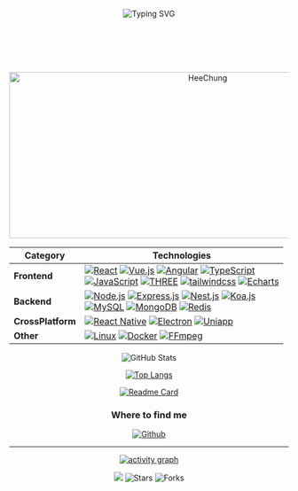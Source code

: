 <div align="center">
<p align='center' style='min-height: 100px;'>
 <img src="https://readme-typing-svg.demolab.com?font=Fira+Code&pause=1000&color=40BFF7&width=435&lines=console.log(%22HeeChung%22)" alt="Typing SVG" /> 
</p>

<p align="center">
  <img src="https://socialify.git.ci/HeeChung/HeeChung/image?font=Source%20Code%20Pro&forks=1&issues=1&language=1&name=1&owner=1&pattern=Plus&pulls=1&stargazers=1&theme=Dark" alt="HeeChung" width="700" height="300" />
</p>

| **Category**      | **Technologies**                                                                                                                                                                                                                                                                                                                                                                                                                                                                                                                                                                                                                                                                                                                                                                                                                                                                                                                                                                                                                                                                                                                                                                        |
| ----------------- | --------------------------------------------------------------------------------------------------------------------------------------------------------------------------------------------------------------------------------------------------------------------------------------------------------------------------------------------------------------------------------------------------------------------------------------------------------------------------------------------------------------------------------------------------------------------------------------------------------------------------------------------------------------------------------------------------------------------------------------------------------------------------------------------------------------------------------------------------------------------------------------------------------------------------------------------------------------------------------------------------------------------------------------------------------------------------------------------------------------------------------------------------------------------------------------- |
| **Frontend**      | [![React](https://img.shields.io/static/v1?label=&message=React&color=61DAFB&logo=react&logoColor=FFFFFF)](https://reactjs.org/) [![Vue.js](https://img.shields.io/static/v1?label=&message=Vue.js&color=4FC08D&logo=vuedotjs&logoColor=FFFFFF)](https://vuejs.org/) [![Angular](https://img.shields.io/static/v1?label=&message=Angular&color=e0137f&logo=angular&logoColor=FFFFFF)](https://angularjs.org/) [![TypeScript](https://img.shields.io/static/v1?label=&message=TypeScript&color=3178C6&logo=typescript&logoColor=FFFFFF)](https://www.typescriptlang.org/) <br/> [![JavaScript](https://img.shields.io/static/v1?label=&message=JavaScript&color=F7DF1E&logo=javascript&logoColor=FFFFFF)](https://www.javascript.com/) [![THREE](https://img.shields.io/static/v1?label=&message=Three.js&color=FFFFFF&logo=Three.js&logoColor=000000)](https://threejs.org/) [![tailwindcss](https://img.shields.io/static/v1?label=&message=Tailwind&color=06B6D4&logo=tailwindcss&logoColor=FFFFFF)](https://www.tailwindcss.cn/) [![Echarts](https://img.shields.io/static/v1?label=&message=Echarts&color=e43961&logo=ApacheEcharts&logoColor=FFFFFF)](https://echarts.apache.org/) |
| **Backend**       | [![Node.js](https://img.shields.io/static/v1?label=&message=Node.js&color=5FA04E&logo=nodedotjs&logoColor=FFFFFF)](https://nodejs.org/) [![Express.js](https://img.shields.io/static/v1?label=&message=Express.js&color=000000&logo=express&logoColor=FFFFFF)](https://expressjs.com/) [![Nest.js](https://img.shields.io/static/v1?label=&message=Nest.js&color=E0234E&logo=nestjs&logoColor=FFFFFF)](https://nestjs.com/) [![Koa.js](https://img.shields.io/static/v1?label=&message=Koa.js&color=33333D&logo=koa&logoColor=FFFFFF)](https://koajs.com/) <br/> [![MySQL](https://img.shields.io/static/v1?label=&message=MySQL&color=4479A1&logo=MySQL&logoColor=FFFFFF)](https://www.mysql.com/) [![MongoDB](https://img.shields.io/static/v1?label=&message=MongoDB&color=47A248&logo=MongoDB&logoColor=FFFFFF)](https://www.mongodb.com/) [![Redis](https://img.shields.io/static/v1?label=&message=Redis&color=FF4438&logo=Redis&logoColor=FFFFFF)](https://www.mongodb.com/)                                                                                                                                                                                                     |
| **CrossPlatform** | [![React Native](https://img.shields.io/static/v1?label=&message=ReactNative&color=61DAFB&logo=react&logoColor=FFFFFF)](https://reactjs.org/) [![Electron](https://img.shields.io/static/v1?label=&message=Electron&color=47848F&logo=Electron&logoColor=FFFFFF)](https://www.electronjs.org/) [![Uniapp](https://img.shields.io/static/v1?label=&message=Uniapp&color=2b9939&logo=Uniapp&logoColor=FFFFFF)](https://uniapp.dcloud.net.cn/)                                                                                                                                                                                                                                                                                                                                                                                                                                                                                                                                                                                                                                                                                                                                             |
| **Other**         | [![Linux](https://img.shields.io/static/v1?label=&message=Linux&color=FCC624&logo=linux&logoColor=FFFFFF)](https://www.linux.org/) [![Docker](https://img.shields.io/static/v1?label=&message=Docker&color=2496ED&logo=docker&logoColor=FFFFFF)](https://docker.com/) [![FFmpeg](https://img.shields.io/static/v1?label=&message=FFmpeg&color=007808&logo=FFmpeg&logoColor=FFFFFF)](https://ffmpeg.org/)                                                                                                                                                                                                                                                                                                                                                                                                                                                                                                                                                                                                                                                                                                                                                                                |

</p>

<p>
<img src="https://github-readme-stats.vercel.app/api?username=HeeChung&amp;show_icons=true" alt="GitHub Stats">
</p>

[![Top Langs](https://github-readme-stats.vercel.app/api/top-langs/?username=HeeChung)](https://github.com/HeeChung)

[![Readme Card](https://github-readme-stats.vercel.app/api/pin/?username=tokyonight&repo=Edit-Studio)](https://github.com/HeeChung)


<h3>Where to find me</h3>
<p><a href="https://github.com/HeeChung" target="_blank"><img alt="Github" src="https://img.shields.io/badge/GitHub-%2312100E.svg?&style=for-the-badge&logo=Github&logoColor=white" /></a>
</p>

---

[![activity graph](https://github-readme-activity-graph.vercel.app/graph?username=HeeChung&theme=github-dark-dimmed&custom_title=HeeChung%20Activity%20Graph&hide_border=true)](https://github.com/HeeChung)

<p align="center"><img src="https://github.com/thmsgbrt/thmsgbrt/workflows/README%20build/badge.svg" /> <img alt="Stars" src="https://img.shields.io/github/stars/HeeChung/HeeChung?style=flat-square&labelColor=343b41"/> <img alt="Forks" src="https://img.shields.io/github/forks/HeeChung/HeeChung?style=flat-square&labelColor=343b41"/></p>
</div>
